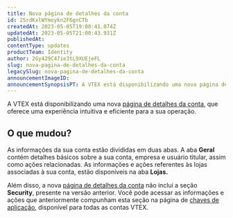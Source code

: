 ```yaml
---
title: Nova página de detalhes da conta
id: 2SrdKxlWYmoykn2F6gnCTb
createdAt: 2023-05-05T19:08:41.074Z
updatedAt: 2023-05-05T21:00:43.931Z
publishedAt: 
contentType: updates
productTeam: Identity
author: 2Gy429C47ie3tL9XUEjeFL
slug: nova-pagina-de-detalhes-da-conta
legacySlug: nova-pagina-de-detalhes-da-conta
announcementImageID: 
announcementSynopsisPT: A VTEX está disponibilizando uma nova página de detalhes da conta, que oferece uma experiência intuitiva e eficiente.
---
```


A VTEX está disponibilizando uma nova [página de detalhes da conta](https://help.vtex.com/tutorial/pagina-de-detalhes-da-conta--2vhUVOKfCaswqLguT2F9xq), que oferece uma experiência intuitiva e eficiente para a sua operação.

## O que mudou?

As informações da sua conta estão divididas em duas abas. A aba **Geral** contém detalhes básicos sobre a sua conta, empresa e usuário titular, assim como ações relacionadas. As informações e ações referentes às lojas associadas à sua conta, estão disponíveis na aba **Lojas.**

Além disso, a nova [página de detalhes da conta](https://help.vtex.com/tutorial/pagina-de-detalhes-da-conta--2vhUVOKfCaswqLguT2F9xq) não inclui a seção **Security**, presente na versão anterior. Você pode acessar as informações e ações que anteriormente compunham esta seção na página de [chaves de aplicação](https://help.vtex.com/en/tutorial/application-keys--2iffYzlvvz4BDMr6WGUtet#generating-app-keys-in-your-account), disponível para todas as contas VTEX.
